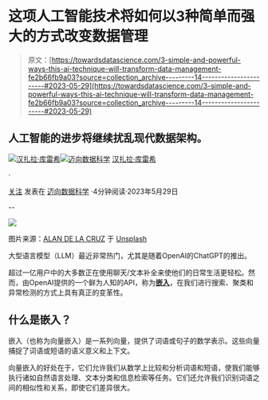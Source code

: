 # 这项人工智能技术将如何以3种简单而强大的方式改变数据管理

> 原文：[https://towardsdatascience.com/3-simple-and-powerful-ways-this-ai-technique-will-transform-data-management-fe2b66fb9a03?source=collection_archive---------14-----------------------#2023-05-29](https://towardsdatascience.com/3-simple-and-powerful-ways-this-ai-technique-will-transform-data-management-fe2b66fb9a03?source=collection_archive---------14-----------------------#2023-05-29)

## 人工智能的进步将继续扰乱现代数据架构。

[](https://hanzalaqureshi.medium.com/?source=post_page-----fe2b66fb9a03--------------------------------)[![汉扎拉·库雷希](../Images/6241f863e3e0159e39fdec753095f792.png)](https://hanzalaqureshi.medium.com/?source=post_page-----fe2b66fb9a03--------------------------------)[](https://towardsdatascience.com/?source=post_page-----fe2b66fb9a03--------------------------------)[![迈向数据科学](../Images/a6ff2676ffcc0c7aad8aaf1d79379785.png)](https://towardsdatascience.com/?source=post_page-----fe2b66fb9a03--------------------------------) [汉扎拉·库雷希](https://hanzalaqureshi.medium.com/?source=post_page-----fe2b66fb9a03--------------------------------)

·

[关注](https://medium.com/m/signin?actionUrl=https%3A%2F%2Fmedium.com%2F_%2Fsubscribe%2Fuser%2F467270b83111&operation=register&redirect=https%3A%2F%2Ftowardsdatascience.com%2F3-simple-and-powerful-ways-this-ai-technique-will-transform-data-management-fe2b66fb9a03&user=Hanzala+Qureshi&userId=467270b83111&source=post_page-467270b83111----fe2b66fb9a03---------------------post_header-----------) 发表在 [迈向数据科学](https://towardsdatascience.com/?source=post_page-----fe2b66fb9a03--------------------------------) ·4分钟阅读·2023年5月29日[](https://medium.com/m/signin?actionUrl=https%3A%2F%2Fmedium.com%2F_%2Fvote%2Ftowards-data-science%2Ffe2b66fb9a03&operation=register&redirect=https%3A%2F%2Ftowardsdatascience.com%2F3-simple-and-powerful-ways-this-ai-technique-will-transform-data-management-fe2b66fb9a03&user=Hanzala+Qureshi&userId=467270b83111&source=-----fe2b66fb9a03---------------------clap_footer-----------)

--

[](https://medium.com/m/signin?actionUrl=https%3A%2F%2Fmedium.com%2F_%2Fbookmark%2Fp%2Ffe2b66fb9a03&operation=register&redirect=https%3A%2F%2Ftowardsdatascience.com%2F3-simple-and-powerful-ways-this-ai-technique-will-transform-data-management-fe2b66fb9a03&source=-----fe2b66fb9a03---------------------bookmark_footer-----------)![](../Images/324d394ac117a8ee06b386e00cd933de.png)

图片来源：[ALAN DE LA CRUZ](https://unsplash.com/@alandelacruz4?utm_source=medium&utm_medium=referral) 于 [Unsplash](https://unsplash.com/?utm_source=medium&utm_medium=referral)

大型语言模型（LLM）最近非常热门，尤其是随着OpenAI的ChatGPT的推出。

超过一亿用户中的大多数正在使用聊天/文本补全来使他们的日常生活更轻松。然而，由OpenAI提供的一个鲜为人知的API，称为[**嵌入**](https://platform.openai.com/docs/guides/embeddings/what-are-embeddings)，在我们进行搜索、聚类和异常检测的方式上具有真正的变革性。

## 什么是嵌入？

嵌入（也称为向量嵌入）是一系列向量，提供了词语或句子的数学表示。这些向量捕捉了词语或短语的语义意义和上下文。

向量嵌入的好处在于，它们允许我们从数学上比较和分析词语和短语，使我们能够执行诸如自然语言处理、文本分类和信息检索等任务。它们还允许我们识别词语之间的相似性和关系，即使它们差异很大。
